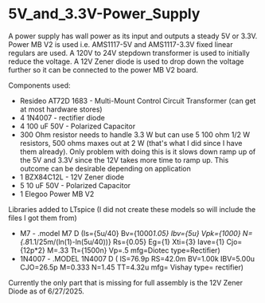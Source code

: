 # 5V_and_3.3V-Power_Supply
A power supply has wall power as its input and outputs a steady 5V or 3.3V. Power MB V2 is used i.e. AMS1117-5V and AMS1117-3.3V fixed linear regulars are used. A 120V to 24V stepdown transformer is used to initially reduce the voltage. A  12V Zener diode is used to drop down the voltage further so it can be connected to the power MB V2 board. 

Components used:
- Resideo AT72D 1683 - Multi-Mount Control Circuit Transformer (can get at most hardware stores) 
- 4 1N4007 - rectifier diode 
- 4 100 uF 50V - Polarized Capacitor 
- 300 Ohm resistor needs to handle 3.3 W but can use 5 100 ohm 1/2 W resistors, 500 ohms maxes out at 2 W (that's what I did since I have them already). Only problem with doing this is it slows down ramp up of the 5V and 3.3V since the 12V takes more time to ramp up. This outcome can be desirable depending on application 
- 1 BZX84C12L - 12V Zener diode 
- 5 10 uF 50V - Polarized Capacitor 
- 1 Elegoo Power MB V2 

Libraries added to LTspice (I did not create these models so will include the files I got them from) 
- M7 - .model M7 D (Is={5u/40} Bv={1000*1.05} Ibv={5u} Vpk={1000} N={.8*1.1/25m/(ln(1)-ln(5u/40))} Rs={0.05} Eg={1} Xti={3} Iave={1} Cjo={12p*2} M=.33 Tt={1500n} Vp=.5 mfg=Diotec type=Rectifier)
- 1N4007 - .MODEL 1N4007 D  ( IS=76.9p RS=42.0m BV=1.00k IBV=5.00u CJO=26.5p  M=0.333 N=1.45 TT=4.32u mfg= Vishay type= rectifier)

Currently the only part that is missing for full assembly is the 12V Zener Diode as of 6/27/2025. 

